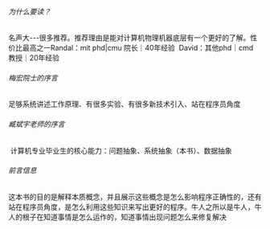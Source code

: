 ###### 为什么要读？

​		名声大---很多推荐。推荐理由是能对计算机物理机器底层有一个更好的了解。性价比最高之一
​		Randal：mit phd|cmu 院长｜40年经验
​		David：其他phd｜cmd 教授｜20年经验

###### 梅宏院士的序言		

​		足够系统讲述工作原理、有很多实验、有很多新技术引入、站在程序员角度

###### 臧斌宇老师的序言

​		计算机专业毕业生的核心能力：问题抽象、系统抽象（本书）、数据抽象

###### 前言信息

​		这本书的目的是解释本质概念，并且展示这些概念是怎么影响程序正确性的，还有站在程序员角度，是怎么利用这些知识来写出更好的程序。
​		牛人之所以是牛人，牛人的根子在知道事情是怎么运作的，知道事情出现问题怎么来修复解决